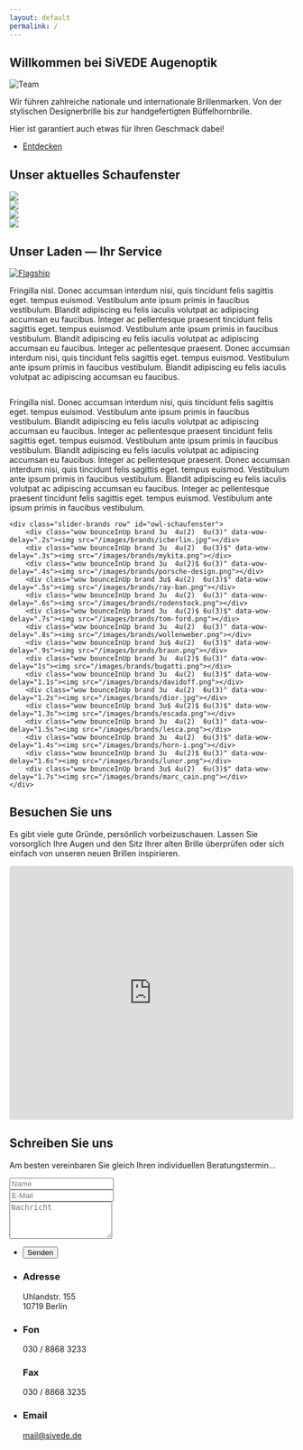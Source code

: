 ```yaml
---
layout: default
permalink: /
---
```



<section id="one">
	<h1>Willkommen bei SiVEDE Augenoptik</h1>
	<span class="image right"><img src="images/site/Team.jpg" alt="Team" class="image fit" /></span>

<p>Wir führen zahlreiche nationale und internationale Brillenmarken. Von der stylischen Designerbrille bis zur handgefertigten Büffelhornbrille.</p>
	<p>Hier ist garantiert auch etwas für Ihren Geschmack dabei!</p>
	<ul class="actions">
		<li><a href="#schaufenster" class="button icon fa-long-arrow-down">Entdecken</a></li>
	</ul>

</section>

	
<section id="schaufenster" class="wow bounceInUp">
	<h2>Unser aktuelles Schaufenster</h2>
	<div class="owl-carousel" id="owl-schaufenster">
		<div class="image fit"><img src="images/fulls/US_2_SIVEDE_Details-17.jpg"></div>
		<div class="image fit"><img src="images/fulls/US_2_SIVEDE_Details-20.jpg"></div>
		<div class="image fit"><img src="images/fulls/US_2_SIVEDE_Details-5.jpg"></div>
		<div class="image fit"><img src="images/fulls/US_2_SIVEDE_Details-9.jpg"></div>
	</div>

</section>


<section id="service" class="wow bounceInUp">
	<h2>Unser Laden &mdash; Ihr Service</h2>

<a href="images/site/US_2_SIVEDE_Details-30.jpg" class="image left thumb wow bounceInright"><img src="/images/site/US_2_SIVEDE_Details-30.jpg" alt="Flagship" title="Unser Geschäft"/></a>
<div style="display: none">
<a href="images/site/US_2_SIVEDE_Details-26.jpg" class="image left thumb"><img src="/images/site/US_2_SIVEDE_Details-30.jpg" alt="Flagship" title="Unser Geschäft - vorne"/></a>
<a href="images/site/US_2_SIVEDE_Details-27.jpg" class="image left thumb"><img src="/images/site/US_2_SIVEDE_Details-30.jpg" alt="Flagship" title="Unser Geschäft - Testeintrag"/></a>
</div>
<p>Fringilla nisl. Donec accumsan interdum nisi, quis tincidunt felis sagittis eget. tempus euismod. Vestibulum ante ipsum primis in faucibus vestibulum. Blandit adipiscing eu felis iaculis volutpat ac adipiscing accumsan eu faucibus. Integer ac pellentesque praesent tincidunt felis sagittis eget. tempus euismod. Vestibulum ante ipsum primis in faucibus vestibulum. Blandit adipiscing eu felis iaculis volutpat ac adipiscing accumsan eu faucibus. Integer ac pellentesque praesent. Donec accumsan interdum nisi, quis tincidunt felis sagittis eget. tempus euismod. Vestibulum ante ipsum primis in faucibus vestibulum. Blandit adipiscing eu felis iaculis volutpat ac adipiscing accumsan eu faucibus.</p>

<a href="images/site/US_3_Sivede_Technik-4.jpg" class="image right thumb wow bounceInRight"><img src="/images/site/US_3_Sivede_Technik-4.jpg" alt="" title="Der Impressionist: Messen auf höchstem Niveau"/></a>
<div style="display: none">
<a href="images/site/US_3_Sivede_Technik-3.jpg" class="image right thumb"><img src="/images/site/US_3_Sivede_Technik-4.jpg" alt="" title="Der Impressionist: Pixelgenau!"/></a>
<a href="images/site/US_3_Sivede_Technik-5.jpg" class="image right thumb"><img src="/images/site/US_3_Sivede_Technik-4.jpg" alt="" title="El Classico"/></a>
</div>
<p>Fringilla nisl. Donec accumsan interdum nisi, quis tincidunt felis sagittis eget. tempus euismod. Vestibulum ante ipsum primis in faucibus vestibulum. Blandit adipiscing eu felis iaculis volutpat ac adipiscing accumsan eu faucibus. Integer ac pellentesque praesent tincidunt felis sagittis eget. tempus euismod. Vestibulum ante ipsum primis in faucibus vestibulum. Blandit adipiscing eu felis iaculis volutpat ac adipiscing accumsan eu faucibus. Integer ac pellentesque praesent. Donec accumsan interdum nisi, quis tincidunt felis sagittis eget. tempus euismod. Vestibulum ante ipsum primis in faucibus vestibulum. Blandit adipiscing eu felis iaculis volutpat ac adipiscing accumsan eu faucibus. Integer ac pellentesque praesent tincidunt felis sagittis eget. tempus euismod. Vestibulum ante ipsum primis in faucibus vestibulum.</p>

	<div class="slider-brands row" id="owl-schaufenster">
		<div class="wow bounceInUp brand 3u  4u(2)  6u(3)" data-wow-delay=".2s"><img src="/images/brands/icberlin.jpg"></div>
		<div class="wow bounceInUp brand 3u  4u(2)  6u(3)$" data-wow-delay=".3s"><img src="/images/brands/mykita.png"></div>
		<div class="wow bounceInUp brand 3u  4u(2)$ 6u(3)" data-wow-delay=".4s"><img src="/images/brands/porsche-design.png"></div>
		<div class="wow bounceInUp brand 3u$ 4u(2)  6u(3)$" data-wow-delay=".5s"><img src="/images/brands/ray-ban.png"></div>
		<div class="wow bounceInUp brand 3u  4u(2)  6u(3)" data-wow-delay=".6s"><img src="/images/brands/rodenstock.png"></div>
		<div class="wow bounceInUp brand 3u  4u(2)$ 6u(3)$" data-wow-delay=".7s"><img src="/images/brands/tom-ford.png"></div>
		<div class="wow bounceInUp brand 3u  4u(2)  6u(3)" data-wow-delay=".8s"><img src="/images/brands/wollenweber.png"></div>
		<div class="wow bounceInUp brand 3u$ 4u(2)  6u(3)$" data-wow-delay=".9s"><img src="/images/brands/braun.png"></div>
		<div class="wow bounceInUp brand 3u  4u(2)$ 6u(3)" data-wow-delay="1s"><img src="/images/brands/bugatti.png"></div>
		<div class="wow bounceInUp brand 3u  4u(2)  6u(3)$" data-wow-delay="1.1s"><img src="/images/brands/davidoff.png"></div>
		<div class="wow bounceInUp brand 3u  4u(2)  6u(3)" data-wow-delay="1.2s"><img src="/images/brands/dior.jpg"></div>
		<div class="wow bounceInUp brand 3u$ 4u(2)$ 6u(3)$" data-wow-delay="1.3s"><img src="/images/brands/escada.png"></div>
		<div class="wow bounceInUp brand 3u  4u(2)  6u(3)" data-wow-delay="1.5s"><img src="/images/brands/lesca.png"></div>
		<div class="wow bounceInUp brand 3u  4u(2)  6u(3)$" data-wow-delay="1.4s"><img src="/images/brands/horn-i.png"></div>
		<div class="wow bounceInUp brand 3u  4u(2)$ 6u(3)" data-wow-delay="1.6s"><img src="/images/brands/lunor.png"></div>
		<div class="wow bounceInUp brand 3u$ 4u(2)  6u(3)$" data-wow-delay="1.7s"><img src="/images/brands/marc_cain.png"></div>
	</div>
</section>



<section id="maps" class="wow bounceInUp">
 <div>
	<h2>Besuchen Sie uns</h2>
		<p>Es gibt viele gute Gründe, persönlich vorbeizuschauen. Lassen Sie vorsorglich Ihre Augen und den Sitz Ihrer alten Brille überprüfen oder sich einfach von unseren neuen Brillen inspirieren.</p>
    <div class="12u$">
			<iframe src="https://www.google.com/maps/embed?pb=!1m18!1m12!1m3!1d9715.76829556531!2d13.324670915344218!3d52.49828813664044!2m3!1f0!2f0!3f0!3m2!1i1024!2i768!4f13.1!3m3!1m2!1s0x47a850fa0ec4ceed%3A0x5a48949ecf5364c3!2sSivede+Augenoptik!5e0!3m2!1sde!2sde!4v1418805179638" width="600" height="450" frameborder="0" style="border:0;width:100% !important;min-height:450px;height:auto !important;border-radius:0.35em;"></iframe>
		</div>  
	 </div>
</section>		



<section id="contact" class="wow bounceInUp">
	<h2>Schreiben Sie uns</h2>
	<p>Am besten vereinbaren Sie gleich Ihren individuellen Beratungstermin... </p>
	<div class="row">
		<div class="8u 12u$(2)">
			<form method="post" action="#">
				<div class="row uniform 50%">
					<div class="6u 12u$(3)"><input type="text" name="name" id="name" placeholder="Name" /></div>
					<div class="6u$ 12u$(3)"><input type="email" name="email" id="email" placeholder="E-Mail" /></div>
					<div class="12u$"><textarea name="message" id="message" placeholder="Nachricht" rows="4"></textarea></div>
				</div>
			</form>
			<ul class="actions">
				<li><input type="submit" value="Senden" /></li>
			</ul>
		</div>
		<div id="address" class="4u$ 12u$(2)">
			<ul class="labeled-icons">
				<li>
					<h3 class="icon fa-home"><span class="label">Adresse</span></h3>
					Uhlandstr. 155<br />
					10719 Berlin
				</li>
				<li>
					<h3 class="icon fa-mobile"><span class="label">Fon</span></h3>
					030 / 8868 3233
					<br />
					<h3 class="icon fa-fax "><span class="label">Fax</span></h3>
					030 / 8868 3235
				</li>
				<li>
					<h3 class="icon fa-envelope-o"><span class="label">Email</span></h3>
					<a href="mailto:mail@sivede.de">mail@sivede.de</a>
				</li>
			</ul>
		</div>
	</div>
</section>